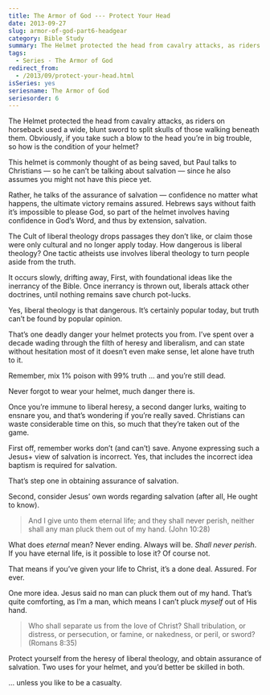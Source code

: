 ```yaml
---
title: The Armor of God --- Protect Your Head
date: 2013-09-27
slug: armor-of-god-part6-headgear
category: Bible Study
summary: The Helmet protected the head from cavalry attacks, as riders on horseback used a wide, blunt sword to split skulls of those walking beneath them. Obviously, if you take such a blow to the head you’re in big trouble, so how is the condition of your helmet?
tags: 
  - Series - The Armor of God
redirect_from:
  - /2013/09/protect-your-head.html
isSeries: yes
seriesname: The Armor of God
seriesorder: 6
---
```



The Helmet protected the head from cavalry attacks, as riders on
horseback used a wide, blunt sword to split skulls of those walking
beneath them. Obviously, if you take such a blow to the head you’re in
big trouble, so how is the condition of your helmet?

This helmet is commonly thought of as being saved, but Paul talks to
Christians — so he can’t be talking about salvation — since he also
assumes you might not have this piece yet.

Rather, he talks of the assurance of salvation — confidence no matter
what happens, the ultimate victory remains assured. Hebrews says without
faith it’s impossible to please God, so part of the helmet involves
having confidence in God’s Word, and thus by extension, salvation.

The Cult of liberal theology
drops passages they don’t like, or claim those were only cultural and no
longer apply today. How dangerous is liberal theology? One tactic
atheists use involves liberal theology
to turn people aside from the truth.

It occurs slowly, drifting away,
First, with foundational ideas like the inerrancy of the Bible. Once
inerrancy is thrown out, liberals attack other doctrines, until nothing
remains save church pot-lucks.

Yes, liberal theology is that dangerous. It’s certainly popular today,
but truth can’t be found by popular opinion.

That’s one deadly danger your helmet protects you from. I’ve spent over
a decade wading through the filth of heresy and liberalism, and can
state without hesitation most of it doesn’t even make sense, let alone
have truth to it.

Remember, mix 1% poison with 99% truth … and you’re still dead.

Never forgot to wear your helmet, much danger there is.

Once you’re immune to liberal heresy, a second danger lurks, waiting to
ensnare you, and that’s wondering if you’re really saved. Christians can
waste considerable time on this, so much that they’re taken out of the
game.

First off, remember works don’t (and can’t) save. Anyone expressing such
a Jesus+ view of salvation is incorrect. Yes, that includes the
incorrect idea baptism is required
for salvation.

That’s step one in obtaining assurance of salvation.

Second, consider Jesus’ own words regarding salvation (after all, He
ought to know).

> And I give unto them eternal life; and they shall never perish,
> neither shall any man pluck them out of my hand. (John 10:28)

What does *eternal* mean? Never ending. Always will be. *Shall never
perish*. If you have eternal life, is it possible to lose it? Of course
not.

That means if you’ve given your life to Christ, it’s a done deal.
Assured. For ever.

One more idea. Jesus said no man can pluck them out of my hand. That’s
quite comforting, as I’m a man, which means I can’t pluck *myself* out
of His hand.

> Who shall separate us from the love of Christ? Shall tribulation, or
> distress, or persecution, or famine, or nakedness, or peril, or sword?
> (Romans 8:35)

Protect yourself from the heresy of liberal theology, and obtain
assurance of salvation. Two uses for your helmet, and you’d better be
skilled in both.

… unless you like to be a casualty.
